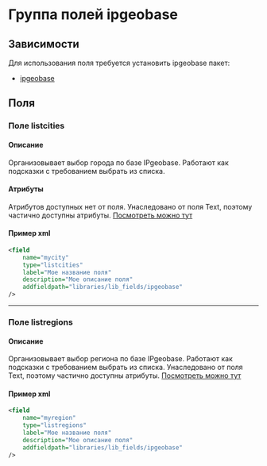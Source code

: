 # Группа полей ipgeobase


## Зависимости
Для использования поля требуется установить ipgeobase пакет:
- [ipgeobase](https://github.com/Delo-Design/ipgeobase)


## Поля

### Поле listcities
#### Описание
Организовывает выбор города по базе IPgeobase. Работают как подсказки с требованием выбрать из списка.

#### Атрибуты
Атрибутов доступных нет от поля. 
Унаследовано от поля Text, поэтому частично доступны атрибуты. [Посмотреть можно тут](https://docs.joomla.org/Special:MyLanguage/Text_form_field_type)

#### Пример xml
```xml
<field
    name="mycity"
    type="listcities"
    label="Мое название поля"
    description="Мое описание поля"
    addfieldpath="libraries/lib_fields/ipgeobase"
/>
```

<hr />

### Поле listregions
#### Описание
Организовывает выбор региона по базе IPgeobase. Работают как подсказки с требованием выбрать из списка.
Унаследовано от поля Text, поэтому частично доступны атрибуты. [Посмотреть можно тут](https://docs.joomla.org/Special:MyLanguage/Text_form_field_type)

#### Пример xml
```xml
<field
    name="myregion"
    type="listregions"
    label="Мое название поля"
    description="Мое описание поля"
    addfieldpath="libraries/lib_fields/ipgeobase"
/>
```